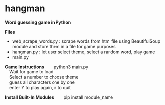 # hangman
**Word guessing game in Python**

**Files**
- web_scrape_words.py : scrape words from html file using BeautifulSoup module and store them in a file for game purposes
- hangman.py : let user select theme, select a random word, play game
- main.py

**Game Instructions**
&emsp;&emsp;python3 main.py <br />
&emsp;Wait for game to load <br />
&emsp;Select a number to choose theme <br />
&emsp;guess all characters one by one <br />
&emsp;enter Y to play again, n to quit <br />


**Install Built-In Modules**
&emsp;&emsp;pip install module_name <br />